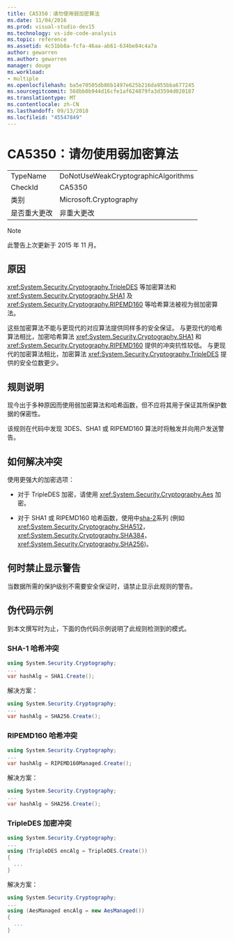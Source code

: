 ```yaml
---
title: CA5350：请勿使用弱加密算法
ms.date: 11/04/2016
ms.prod: visual-studio-dev15
ms.technology: vs-ide-code-analysis
ms.topic: reference
ms.assetid: 4c51bb8a-fcfa-46aa-ab61-634be84c4a7a
author: gewarren
ms.author: gewarren
manager: douge
ms.workload:
- multiple
ms.openlocfilehash: ba5e70505db86b1497e625b216da955bba677245
ms.sourcegitcommit: 568bb0b944d16cfe1af624879fa3d3594d020187
ms.translationtype: MT
ms.contentlocale: zh-CN
ms.lasthandoff: 09/13/2018
ms.locfileid: "45547849"
---
```

# <a name="ca5350-do-not-use-weak-cryptographic-algorithms"></a>CA5350：请勿使用弱加密算法

|||
|-|-|
|TypeName|DoNotUseWeakCryptographicAlgorithms|
|CheckId|CA5350|
|类别|Microsoft.Cryptography|
|是否重大更改|非重大更改|

> [!NOTE]
> 此警告上次更新于 2015 年 11 月。

## <a name="cause"></a>原因

<xref:System.Security.Cryptography.TripleDES> 等加密算法和 <xref:System.Security.Cryptography.SHA1> 及 <xref:System.Security.Cryptography.RIPEMD160> 等哈希算法被视为弱加密算法。

这些加密算法不能与更现代的对应算法提供同样多的安全保证。 与更现代的哈希算法相比，加密哈希算法 <xref:System.Security.Cryptography.SHA1> 和 <xref:System.Security.Cryptography.RIPEMD160> 提供的冲突抗性较低。 与更现代的加密算法相比，加密算法 <xref:System.Security.Cryptography.TripleDES> 提供的安全位数更少。

## <a name="rule-description"></a>规则说明

现今出于多种原因而使用弱加密算法和哈希函数，但不应将其用于保证其所保护数据的保密性。

该规则在代码中发现 3DES、SHA1 或 RIPEMD160 算法时将触发并向用户发送警告。

## <a name="how-to-fix-violations"></a>如何解决冲突

使用更强大的加密选项：

- 对于 TripleDES 加密，请使用 <xref:System.Security.Cryptography.Aes> 加密。

- 对于 SHA1 或 RIPEMD160 哈希函数，使用中[sha-2](/windows/desktop/SecCrypto/hash-and-signature-algorithms)系列 (例如<xref:System.Security.Cryptography.SHA512>， <xref:System.Security.Cryptography.SHA384>， <xref:System.Security.Cryptography.SHA256>)。

## <a name="when-to-suppress-warnings"></a>何时禁止显示警告

当数据所需的保护级别不需要安全保证时，请禁止显示此规则的警告。

## <a name="pseudo-code-examples"></a>伪代码示例

到本文撰写时为止，下面的伪代码示例说明了此规则检测到的模式。

### <a name="sha-1-hashing-violation"></a>SHA-1 哈希冲突

```csharp
using System.Security.Cryptography;
...
var hashAlg = SHA1.Create();
```

解决方案：

```csharp
using System.Security.Cryptography;
...
var hashAlg = SHA256.Create();
```

### <a name="ripemd160-hashing-violation"></a>RIPEMD160 哈希冲突

```csharp
using System.Security.Cryptography;
...
var hashAlg = RIPEMD160Managed.Create();
```

解决方案：

```csharp
using System.Security.Cryptography;
...
var hashAlg = SHA256.Create();
```

### <a name="tripledes-encryption-violation"></a>TripleDES 加密冲突

```csharp
using System.Security.Cryptography;
...
using (TripleDES encAlg = TripleDES.Create())
{
  ...
}
```

解决方案：

```csharp
using System.Security.Cryptography;
...
using (AesManaged encAlg = new AesManaged())
{
  ...
}
```
